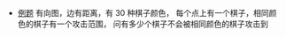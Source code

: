 - [例题](MinDistToOther.go)
  有向图，边有距离，有 30 种棋子颜色，
  每个点上有一个棋子，相同颜色的棋子有一个攻击范围，
  问有多少个棋子不会被相同颜色的棋子攻击到
